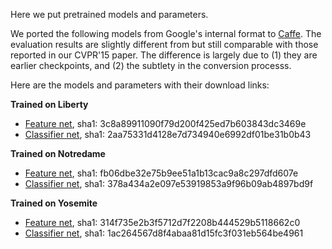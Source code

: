 Here we put pretrained models and parameters.

We ported the following models from Google's internal format to
[Caffe](http://caffe.berkeleyvision.org). The evaluation results are slightly
different from but still comparable with those reported in our CVPR'15
paper. The difference is largely due to (1) they are earlier checkpoints, and
(2) the subtlety in the conversion processs.

Here are the models and parameters with their download links:

**Trained on Liberty**

- [Feature net](http://cs.unc.edu/~xufeng/matchnet/models/liberty_r_0.01_m_0.feature_net.pb),
  sha1: 3c8a89911090f79d200f425ed7b603843dc3469e
- [Classifier net](http://cs.unc.edu/~xufeng/matchnet/models/liberty_r_0.01_m_0.classifier_net.pb),
  sha1: 2aa75331d4128e7d734940e6992df01be31b0b43


**Trained on Notredame**

- [Feature net](http://cs.unc.edu/~xufeng/matchnet/models/notredame_r_0.01_m_0.feature_net.pb),
  sha1: fb06dbe32e75b9ee51a1b13cac9a8c297dfd607e
- [Classifier net](http://cs.unc.edu/~xufeng/matchnet/models/notredame_r_0.01_m_0.classifier_net.pb),
  sha1: 378a434a2e097e53919853a9f96b09ab4897bd9f

**Trained on Yosemite**

- [Feature net](http://cs.unc.edu/~xufeng/matchnet/models/yosemite_r_0.01_m_0.feature_net.pb),
  sha1: 314f735e2b3f5712d7f2208b444529b5118662c0
- [Classifier net](http://cs.unc.edu/~xufeng/matchnet/models/yosemite_r_0.01_m_0.classifier_net.pb),
  sha1: 1ac264567d8f4abaa81d15fc3f031eb564be4961


